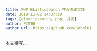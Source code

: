 ```yaml
---
title: PHP ELasticsearch 并发查询实践
date: 2018-11-02 14:37:10
tags: [elasticsearch, php, 并发]
author: 吕文翰
author_url: https://github.com/johnlui
---
```


本文待写...